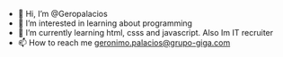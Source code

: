 - 👋 Hi, I’m @Geropalacios
- 👀 I’m interested in learning about programming 
- 🌱 I’m currently learning html, csss and javascript. Also Im IT recruiter
- 📫 How to reach me geronimo.palacios@grupo-giga.com

<!---
Geropalacios/Geropalacios is a ✨ special ✨ repository because its `README.md` (this file) appears on your GitHub profile.
You can click the Preview link to take a look at your changes.
--->
